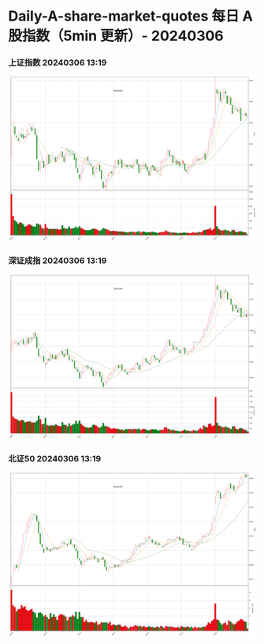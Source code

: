 
# Daily-A-share-market-quotes 每日 A 股指数（5min 更新）- 20240306

### 上证指数 20240306 13:19
![](./fig/2024/3/20240306-sh000001.png)

### 深证成指 20240306 13:19
![](./fig/2024/3/20240306-sz399001.png)

### 北证50 20240306 13:19
![](./fig/2024/3/20240306-bj899050.png)
